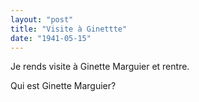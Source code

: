 ```yaml
---
layout: "post"
title: "Visite à Ginettte"
date: "1941-05-15"
---
```


Je rends visite à Ginette Marguier et rentre.


<div class="histoire"></div>

<div class="commentaire">Qui est Ginette Marguier?</div>